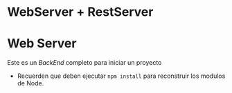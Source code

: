 # WebServer + RestServer 


# Web Server

Este es un *BackEnd* completo para iniciar un proyecto 


* Recuerden que deben ejecutar ```npm install``` para reconstruir los modulos de Node.